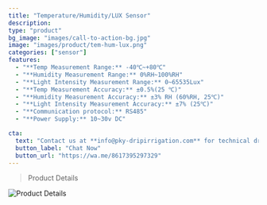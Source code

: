 ```yaml
---
title: "Temperature/Humidity/LUX Sensor"
description: 
type: "product"
bg_image: "images/call-to-action-bg.jpg"
image: "images/product/tem-hum-lux.png"
categories: ["sensor"]
features:
  - "**Temp Measurement Range:** -40℃~+80℃"
  - "**Humidity Measurement Range:** 0%RH~100%RH" 
  - "**Light Intensity Measurement Range:** 0~65535Lux"
  - "**Temp Measurement Accuracy:** ±0.5%(25 ℃)" 
  - "**Humidity Measurement Accuracy:** ±3% RH (60%RH, 25℃)" 
  - "**Light Intensity Measurement Accuracy:** ±7% (25℃)" 
  - "**Communication protocol:** RS485" 
  - "**Power Supply:** 10~30v DC" 

cta: 
  text: "Contact us at **info@pky-dripirrigation.com** for technical drawings, quotes, or integration advice."
  button_label: "Chat Now"
  button_url: "https://wa.me/8617395297329" 
---
```

> Product Details


![Product Details](/images/product/tem-hum-lux1.webp)